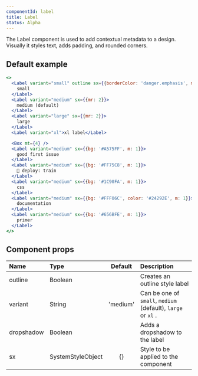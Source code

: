 ```yaml
---
componentId: label
title: Label
status: Alpha
---
```


The Label component is used to add contextual metadata to a design. Visually it styles text, adds padding, and rounded corners.

## Default example

```jsx live
<>
  <Label variant="small" outline sx={{borderColor: 'danger.emphasis', mr: 2, color: 'danger.fg'}}>
    small
  </Label>
  <Label variant="medium" sx={{mr: 2}}>
    medium (default)
  </Label>
  <Label variant="large" sx={{mr: 2}}>
    large
  </Label>
  <Label variant="xl">xl label</Label>

  <Box mt={4} />
  <Label variant="medium" sx={{bg: '#A575FF', m: 1}}>
    good first issue
  </Label>
  <Label variant="medium" sx={{bg: '#FF75C8', m: 1}}>
    🚂 deploy: train
  </Label>
  <Label variant="medium" sx={{bg: '#1C90FA', m: 1}}>
    css
  </Label>
  <Label variant="medium" sx={{bg: '#FFF06C', color: '#24292E', m: 1}}>
    documentation
  </Label>
  <Label variant="medium" sx={{bg: '#656BFE', m: 1}}>
    primer
  </Label>
</>
```

## Component props

| Name       | Type              | Default  | Description                                                  |
| :--------- | :---------------- | :------: | :----------------------------------------------------------- |
| outline    | Boolean           |          | Creates an outline style label                               |
| variant    | String            | 'medium' | Can be one of `small`, `medium` (default), `large` or `xl` . |
| dropshadow | Boolean           |          | Adds a dropshadow to the label                               |
| sx         | SystemStyleObject |    {}    | Style to be applied to the component                         |
